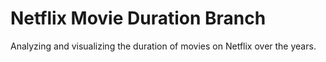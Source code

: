 # Netflix Movie Duration Branch
Analyzing and visualizing the duration of movies on Netflix over the years.
